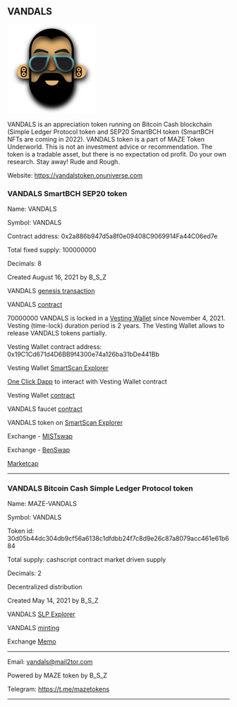 ## VANDALS 

![Vandals](img/vandals200.png)

VANDALS is an appreciation token running on Bitcoin Cash blockchain (Simple Ledger Protocol token and SEP20 SmartBCH token (SmartBCH NFTs are coming in 2022). VANDALS token is a part of MAZE Token Underworld. This is not an investment advice or recommendation. The token is a tradable asset, but there is no expectation od profit. Do your own research. Stay away! Rude and Rough.

Website: https://vandalstoken.onuniverse.com

### VANDALS SmartBCH SEP20 token

Name: VANDALS

Symbol: VANDALS

Contract address: 0x2a886b947d5a8f0e09408C9069914Fa44C06ed7e

Total fixed supply: 100000000

Decimals: 8

Created August 16, 2021 by B_S_Z

VANDALS [genesis transaction](https://www.smartscan.cash/transaction/0x32736e97ec136a10ee6549cca632519735755ce53f90203796f0f56d32d548bc)

VANDALS [contract](https://github.com/mazetoken/mazetoken.github.io/blob/master/vandals/contracts/sep20.sol)

70000000 VANDALS is locked in a [Vesting Wallet](https://github.com/mazetoken/mazetoken.github.io/blob/master/vandals/contracts/VestingWallet.sol) since November 4, 2021. Vesting (time-lock) duration period is 2 years. The Vesting Wallet allows to release VANDALS tokens partially.

Vesting Wallet contract address: 0x19C1Cd671d4D6BB9f4300e74a126ba31bDe441Bb

Vesting Wallet [SmartScan Explorer](https://www.smartscan.cash/address/0x19C1Cd671d4D6BB9f4300e74a126ba31bDe441Bb)

[One Click Dapp](https://oneclickdapp.com/scholar-prosper) to interact with Vesting Wallet contract

Vesting Wallet [contract](https://github.com/mazetoken/mazetoken.github.io/blob/master/vandals/contracts/VestingWallet.sol)

VANDALS faucet [contract](https://mazetoken.github.io/vandals/contracts/VandalsFaucet.sol)

VANDALS token on [SmartScan Explorer](https://www.smartscan.cash/address/0x2a886b947d5a8f0e09408C9069914Fa44C06ed7e)

Exchange - [MISTswap](https://app.mistswap.fi/swap)

Exchange - [BenSwap](https://dex.benswap.cash/#/swap)

[Marketcap](https://www.marketcap.cash/token/VANDALS)

----------------------------------------------------------------------------------------------

### VANDALS Bitcoin Cash Simple Ledger Protocol token

Name: MAZE-VANDALS

Symbol: VANDALS

Token id: 30d05b44dc304db9cf56a6138c1dfdbb24f7c8d9e26c87a8079acc461e61b684

Total supply: cashscript contract market driven supply

Decimals: 2

Decentralized distribution

Created May 14, 2021 by B_S_Z

VANDALS [SLP Explorer](https://simpleledger.info/#token/30d05b44dc304db9cf56a6138c1dfdbb24f7c8d9e26c87a8079acc461e61b684)

VANDALS [minting](https://github.com/mazetoken/SLP-smart-contract-tokens)

Exchange [Memo](https://memo.cash/token/30d05b44dc304db9cf56a6138c1dfdbb24f7c8d9e26c87a8079acc461e61b684?for-sale)


----------------------------------------------------------------------------------------------

Email: vandals@mail2tor.com

Powered by MAZE token by B_S_Z

Telegram: https://t.me/mazetokens

----------------------------------------------------------------------------------------------

